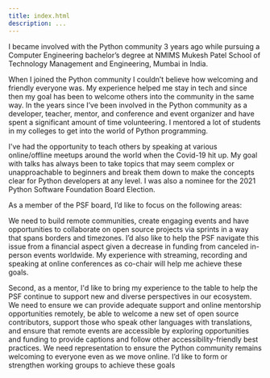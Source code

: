 ```yaml
---
title: index.html
description: ...
---
```


I became involved with the Python community 3 years ago while pursuing a Computer Engineering bachelor’s degree at NMIMS Mukesh Patel School of Technology Management and Engineering, Mumbai in India. 


When I joined the Python community I couldn’t believe how welcoming and friendly everyone was. My experience helped me stay in tech and since then my goal has been to welcome others into the community in the same way.
In the years since I’ve been involved in the Python community as a developer, teacher, mentor, and conference and event organizer and have spent a significant amount of time volunteering. I mentored a lot of students in my colleges to get into the world of Python programming.


I've had the opportunity to teach others by speaking at various online/offline meetups around the world when the Covid\-19 hit up. My goal with talks has always been to take topics that may seem complex or unapproachable to beginners and break them down to make the concepts clear for Python developers at any level. I was also a nominee for the 2021 Python Software Foundation Board Election.


As a member of the PSF board, I’d like to focus on the following areas:


We need to build remote communities, create engaging events and have opportunities to collaborate on open source projects via sprints in a way that spans borders and timezones. I’d also like to help the PSF navigate this issue from a financial aspect given a decrease in funding from canceled in\-person events worldwide. My experience with streaming, recording and speaking at online conferences as co\-chair will help me achieve these goals.


Second, as a mentor, I'd like to bring my experience to the table to help the PSF continue to support new and diverse perspectives in our ecosystem. We need to ensure we can provide adequate support and online mentorship opportunities remotely, be able to welcome a new set of open source contributors, support those who speak other languages with translations, and ensure that remote events are accessible by exploring opportunities and funding to provide captions and follow other accessibility\-friendly best practices. We need representation to ensure the Python community remains welcoming to everyone even as we move online. I’d like to form or strengthen working groups to achieve these goals



